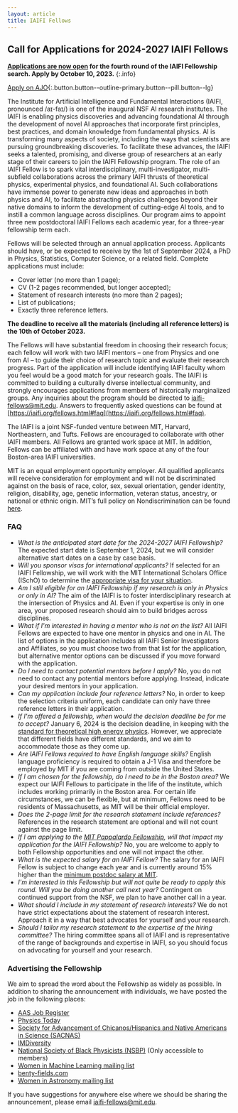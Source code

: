 ```yaml
---
layout: article
title: IAIFI Fellows
---
```



## Call for Applications for 2024-2027 IAIFI Fellows

**[Applications are now open](https://academicjobsonline.org/ajo/jobs/25055) for the fourth round of the IAIFI Fellowship search. Apply by October 10,  2023.**
{:.info}

[Apply on AJO](https://academicjobsonline.org/ajo/jobs/25055){:.button.button--outline-primary.button--pill.button--lg}

<!--
**Applications are now closed for the third round of the IAIFI Fellowship search. [Join our mailing list](http://mailman.mit.edu/mailman/listinfo/iaifi-news) to stay up to date on future postings.**
{:.info}
-->

The Institute for Artificial Intelligence and Fundamental Interactions (IAIFI, pronounced /aɪ-faɪ/) is one of the inaugural NSF AI research institutes. The IAIFI is enabling physics discoveries and advancing foundational AI through the development of novel AI approaches that incorporate first principles, best practices, and domain knowledge from fundamental physics. AI is transforming many aspects of society, including the ways that scientists are pursuing groundbreaking discoveries.
To facilitate these advances, the IAIFI seeks a talented, promising, and diverse group of researchers at an early stage of their careers to join the IAIFI Fellowship program. The role of an IAIFI Fellow is to spark vital interdisciplinary, multi-investigator, multi-subfield collaborations across the primary IAIFI thrusts of theoretical physics, experimental physics, and foundational AI. Such collaborations have immense power to generate new ideas and approaches in both physics and AI, to facilitate abstracting physics challenges beyond their native domains to inform the development of cutting-edge AI tools, and to instill a common language across disciplines. Our program aims to appoint three new postdoctoral IAIFI Fellows each academic year, for a three-year fellowship term each.

Fellows will be selected through an annual application process. Applicants should have, or be expected to receive by the 1st of September 2024, a PhD in Physics, Statistics, Computer Science, or a related field. Complete applications must include:

* Cover letter (no more than 1 page);
* CV (1-2 pages recommended, but longer accepted);
* Statement of research interests (no more than 2 pages);
* List of publications;
* Exactly three reference letters.

**The deadline to receive all the materials (including all reference letters) is the 10th of October 2023.**

The Fellows will have substantial freedom in choosing their research focus; each fellow will work with two IAIFI mentors – one from Physics and one from AI – to guide their choice of research topic and evaluate their research progress. Part of the application will include identifying IAIFI faculty whom you feel would be a good match for your research goals. The IAIFI is committed to building a culturally diverse intellectual community, and strongly encourages applications from members of historically marginalized groups. Any inquiries about the program should be directed to [iaifi-fellows@mit.edu](mailto:iaifi-fellows@mit.edu). Answers to frequently asked questions can be found at [https://iaifi.org/fellows.html#faq](https://iaifi.org/fellows.html#faq).

The IAIFI is a joint NSF-funded venture between MIT, Harvard, Northeastern, and Tufts. Fellows are encouraged to collaborate with other IAIFI members. All Fellows are granted work space at MIT. In addition, Fellows can be affiliated with and have work space at any of the four Boston-area IAIFI universities.

MIT is an equal employment opportunity employer. All qualified applicants will receive consideration for employment and will not be discriminated against on the basis of race, color, sex, sexual orientation, gender identity, religion, disability, age, genetic information, veteran status, ancestry, or national or ethnic origin. MIT’s full policy on Nondiscrimination can be found [here](https://policies.mit.edu/policies-procedures/90-relations-and-responsibilities-within-mit-community/92-nondiscrimination).

### FAQ

*  *What is the anticipated start date for the 2024-2027 IAIFI Fellowship?*  The expected start date is September 1, 2024, but we will consider alternative start dates on a case by case basis.
*  *Will you sponsor visas for international applicants?*  If selected for an IAIFI Fellowship, we will work with the MIT International Scholars Office (ISchO) to determine the [appropriate visa for your situation](http://web.mit.edu/scholars/administrators/sponsorshippolicy.html#visaspon).
*  *Am I still eligible for an IAIFI Fellowship if my research is only in Physics or only in AI?*  The aim of the IAIFI is to foster interdisciplinary research at the intersection of Physics and AI.  Even if your expertise is only in one area, your proposed research should aim to build bridges across disciplines.
*  *What if I'm interested in having a mentor who is not on the list?* All IAIFI Fellows are expected to have one mentor in physics and one in AI. The list of options in the application includes all IAIFI Senior Investigators and Affiliates, so you must choose two from that list for the application, but alternative mentor options can be discussed if you move forward with the application. 
*  *Do I need to contact potential mentors before I apply?* No, you do not need to contact any potential mentors before applying. Instead, indicate your desired mentors in your application.
*  *Can my application include four reference letters?*  No, in order to keep the selection criteria uniform, each candidate can only have three reference letters in their application.
*  *If I'm offered a fellowship, when would the decision deadline be for me to accept?* January 6, 2024 is the decision deadline, in keeping with the [standard for theoretical high energy physics](http://insti.physics.sunysb.edu/itp/postdoc-agreement.html). However, we appreciate that different fields have different standards, and we aim to accommodate those as they come up. 
*  *Are IAIFI Fellows required to have English language skills?* English language proficiency is required to obtain a J-1 Visa and therefore be employed by MIT if you are coming from outside the United States.
*  *If I am chosen for the fellowship, do I need to be in the Boston area?* We expect our IAIFI Fellows to participate in the life of the institute, which includes working primarily in the Boston area. For certain life circumstances, we can be flexible, but at minimum, Fellows need to be residents of Massachusetts, as MIT will be their official employer.
*  *Does the 2-page limit for the research statement include references?* References in the research statement are optional and will not count against the page limit. 
*  *If I am applying to the [MIT Pappalardo Fellowship](https://physics.mit.edu/research/pappalardo-fellowships-in-physics/competition/), will that impact my application for the IAIFI Fellowship?* No, you are welcome to apply to both Fellowship opportunities and one will not impact the other. 
*  *What is the expected salary for an IAIFI Fellow?* The salary for an IAIFI Fellow is subject to change each year and is currently around 15% higher than the [minimum postdoc salary at MIT](https://postdocs.mit.edu/about/vice-president-research-statement-salary-and-benefits). 
*  *I'm interested in this Fellowship but will not quite be ready to apply this round. Will you be doing another call next year?* Contingent on continued support from the NSF, we plan to have another call in a year.
*  *What should I include in my statement of research interests?* We do not have strict expectations about the statement of research interest. Approach it in a way that best advocates for yourself and your research. 
*  *Should I tailor my research statement to the expertise of the hiring committee?* The hiring committee spans all of IAIFI and is representative of the range of backgrounds and expertise in IAIFI, so you should focus on advocating for yourself and your research. 

### Advertising the Fellowship
We aim to spread the word about the Fellowship as widely as possible. In addition to sharing the announcement with individuals, we have posted the job in the following places:
*  [AAS Job Register](https://jobregister.aas.org/ad/60ea22fb)
*  [Physics Today](https://jobs.physicstoday.org/jobs/15247761/iaifi-fellow)
*  [Society for Advancement of Chicanos/Hispanics and Native Americans in Science (SACNAS)](https://careercenter.sacnas.org/job/iaifi-fellow/58147767/)
*  [IMDiversity](https://jobs.imdiversity.com/career/90826)
*  [National Society of Black Physicists (NSBP)](https://nsbp.org/networking/apply_now.aspx?view=1&id=669773) (Only accessible to members)
*  [Women in Machine Learning mailing list](https://groups.google.com/forum/#!forum/women-in-machine-learning)
*  [benty-fields.com](https://www.benty-fields.com/job_details?job_id=15745&page=1&app_order=&post_order=descending&search_term=)
*  [Women in Astronomy mailing list](aaswomen@lists.aas.org)

If you have suggestions for anywhere else where we should be sharing the announcement, please email [iaifi-fellows@mit.edu](mailto:iaifi-fellows@mit.edu).
 
<!---
### Call for Applications

[2021-2024 IAIFI Fellowship Program on AcademicJobsOnline](https://academicjobsonline.org/ajo/jobs/16695)
{:.info}

Of critical importance to the IAIFI vision is our IAIFI Fellows program, which aims to recruit and train the most talented, promising, and diverse group of researchers at an early stage of their careers. These Fellows will spark vital interdisciplinary, multi-investigator, multi-subfield collaborations. Such collaborations have immense power to generate new ideas and approaches, to facilitate abstracting physics challenges beyond their native domains, and to instill a common language across disciplines.  Our program aims to appoint three new postdoctoral IAIFI Fellows each academic year, for a three-year fellowship term each.

Fellows will be selected through an [annual application process](https://academicjobsonline.org/ajo/jobs/16695).  Applicants should have, or be expected to receive by the 1st of September 2021, a PhD in Physics, Statistics, Computer Science, or a related field.  Complete applications must include:

* Cover letter (no more than 1 page);
* CV (1-2 pages recommended, but longer accepted);
* Statement of research interests (no more than 2 pages);
* List of publications;
* Exactly three reference letters.
  
**The deadline to receive all the materials (including all reference letters) is the 20th of October 2020.**

  The Fellows will have substantial freedom in choosing their research focus; each fellow will be assigned two mentors – one from Physics and one from AI – to guide their choice of research topic and evaluate their research progress.  The IAIFI is committed to building a culturally diverse intellectual community, and strongly encourages applications from women and minorities.  Any inquiries about the program should be directed to <iaifi-fellows@mit.edu>.

The IAIFI is a joint NSF-funded venture between MIT, Harvard, Northeastern, and Tufts.  Fellows are encouraged to collaborate with other IAIFI members and can have affiliations with any or all of the participating universities.

### FAQ

*  *What is the anticipated start date for the 2021-2024 IAIFI Fellowship?*  The expected start date is September 1, 2021, but we will consider alternative start dates on a case by case basis.
*  *Will you sponsor visas for international applicants?*  If selected for an IAIFI Fellowship, we will work with the MIT International Scholars Office (ISchO) to determine the [appropriate visa for your situation](http://web.mit.edu/scholars/administrators/sponsorshippolicy.html#visaspon).
*  *Am I still eligible for an IAIFI Fellowship if my research is only in Physics or only in AI?*  The aim of the IAIFI is to foster interdisciplinary research at the intersection of Physics and AI.  Even if your expertise is only in one area, your proposed research should aim to build bridges across disciplines.
*  *Can my application include four reference letters?*  No, in order to keep the selection criteria uniform, each candidate can only have three reference letters in their application.

--->
